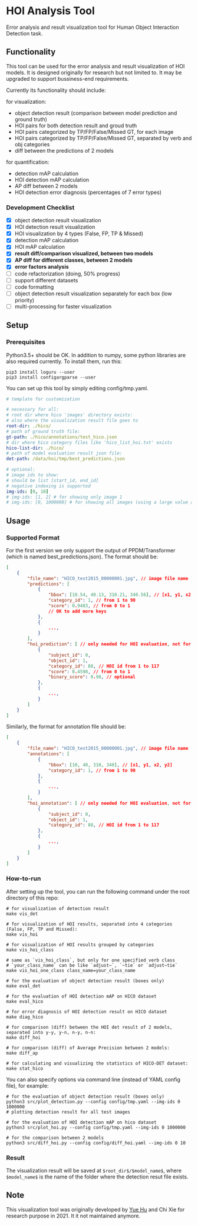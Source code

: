 # HOI Analysis Tool

Error analysis and result visualization tool for Human Object Interaction Detection task.

## Functionality

This tool can be used for the error analysis and result visualization of HOI models. It is designed originally for research but not limited to. It may be upgraded to support bussiness-end requirements. 

Currently its functionality should include:

for visualization:
- object detection result (comparison between model prediction and ground truth)
- HOI pairs for both detection result and groud truth
- HOI pairs categorized by TP/FP/False/Missed GT, for each image
- HOI pairs categorized by TP/FP/False/Missed GT, separated by verb and obj categories
- diff between the predictions of 2 models

for quantification:
- detection mAP calculation
- HOI detection mAP calculation
- AP diff between 2 models
- HOI detection error diagnosis (percentages of 7 error types)

### Development Checklist

- [x] object detection result visualization
- [x] HOI detection result visualization
- [x] HOI visualization by 4 types (False, FP, TP & Missed)
- [x] detection mAP calculation
- [x] HOI mAP calculation
- [x] **result diff/comparison visualized, between two models**
- [x] **AP diff for different classes, between 2 models**
- [x] **error factors analysis**
- [ ] code refactorization (doing, 50% progress)
- [ ] support different datasets
- [ ] code formatting
- [ ] object detection result visualization separately for each box (low priority)
- [ ] multi-processing for faster visualization

## Setup

### Prerequisites

Python3.5+ should be OK. In addition to numpy, some python libraries are also required currently. To install them, run this:
```
pip3 install loguru --user
pip3 install configargparse --user
```

You can set up this tool by simply editing config/tmp.yaml.
```yaml
# template for customization

# necessary for all:
# root dir where hico 'images' directory exists:
# also where the visualization result file goes to
root-dir: ./hico/
# path of ground truth file:
gt-path: ./hico/annotations/test_hico.json
# dir where hico category files like 'hico_list_hoi.txt' exists
hico-list-dir: ./hico/
# path of model evaluation result json file:
det-path: /data/hoi/tmp/best_predictions.json

# optional:
# image ids to show:
# should be list [start_id, end_id]
# negative indexing is supported
img-ids: [0, 10]
# img-ids: [1, 2] # for showing only image 1
# img-ids: [0, 1000000] # for showing all images (using a large value as end_id)

```

## Usage

### Supported Format

For the first version we only support the output of PPDM/Transformer (which is named best_predictions.json). The format should be:

```json
[
    {
        "file_name": "HICO_test2015_00000001.jpg", // image file name
        "predictions": [
            {
                "bbox": [10.54, 40.13, 310.21, 340.56], // [x1, y1, x2, y2]
                "category_id": 1, // from 1 to 90
                "score": 0.9483, // from 0 to 1
                // OK to add more keys
            },
            {
                ...,
            }
        ],
        "hoi_prediction": [ // only needed for HOI evaluation, not for detection evaluation
            {
                "subject_id": 0,
                "object_id": 1,
                "category_id": 88, // HOI id from 1 to 117
                "score": 0.4598, // from 0 to 1
                "binary_score": 0.98, // optional
            },
            {
                ...,
            }
        ]
    }
]

```

Similarly, the format for annotation file should be:

```json
[
    {
        "file_name": "HICO_test2015_00000001.jpg", // image file name
        "annotations": [
            {
                "bbox": [10, 40, 310, 340], // [x1, y1, x2, y2]
                "category_id": 1, // from 1 to 90
            },
            {
                ...,
            }
        ],
        "hoi_annotation": [ // only needed for HOI evaluation, not for detection evaluation
            {
                "subject_id": 0,
                "object_id": 1,
                "category_id": 88, // HOI id from 1 to 117
            },
            {
                ...,
            }
        ]
    }
]
```

### How-to-run

After setting up the tool, you can run the following command under the root directory of this repo:

```shell
# for visualization of detection result
make vis_det

# for visualization of HOI results, separated into 4 categories (False, FP, TP and Missed):
make vis_hoi

# for visualization of HOI results grouped by categories
make vis_hoi_class

# same as `vis_hoi_class`, but only for one specified verb class
# `your_class_name` can be like `adjust~`, `~tie` or `adjust~tie`
make vis_hoi_one_class class_name=your_class_name

# for the evaluation of object detection result (boxes only)
make eval_det

# for the evaluation of HOI detection mAP on HICO dataset
make eval_hico

# for error diagnosis of HOI detection result on HICO dataset
make diag_hico

# for comparison (diff) between the HOI det result of 2 models, separated into y-y, y-n, n-y, n-n:
make diff_hoi

# for comparison (diff) of Average Precision between 2 models:
make diff_ap

# for calculating and visualizing the statistics of HICO-DET dataset:
make stat_hico
```

You can also specify options via command line (instead of YAML config file), for example:

```shell
# for the evaluation of object detection result (boxes only)
python3 src/plot_detection.py --config config/tmp.yaml --img-ids 0 1000000
# plotting detection result for all test images

# for the evaluation of HOI detection mAP on hico dataset
python3 src/plot_hoi.py --config config/tmp.yaml --img-ids 0 1000000

# for the comparison between 2 models
python3 src/diff_hoi.py --config config/diff_hoi.yaml --img-ids 0 10

```

### Result

The visualization result will be saved at `$root_dir$/$model_name$`, where `$model_name$` is the name of the folder where the detection resut file exists.

## Note

This visualization tool was originally developed by [Yue Hu](https://scholar.google.com/citations?user=XBbwb78AAAAJ&hl=zh-CN) and Chi Xie for research purpose in 2021.
It it not maintained anymore.
